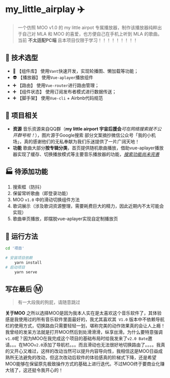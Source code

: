 # my_little_airplay :airplane:

> 一个仿照 MOO v1.0 的 my little airpot 专属播放器，制作该播放器纯粹出于自己对 MLA 和 MOO 的喜爱，也方便自己在手机上听到 MLA 的歌曲。当前 **不太适配PC端** 且本项目仅限于学习！！！！！！！！！

## :hammer: 技术选型

* :lipstick: 【组件库】     使用`Vant`快速开发，实现轮播图、懒加载等功能；
* :alien: 【播放器】     使用`Vue-aplayer`播放组件
* :heavy_plus_sign: 【路由】         使用`Vue-router`进行路由管理；
* :heavy_plus_sign: 【组件状态】 使用订阅发布者模式进行数据传送；
* :heavy_plus_sign: 【脚手架】     使用`Vue-cli` + Airbnb代码规范

## :tada: 项目相关

* **资源**
  音乐资源来自QQ群（**my little airport 宇宙后援会**_可在网络搜索就不公开群号啦！_），图片源于Google搜索
  部分文案摘抄微信公众号「我的小机场」，真的感谢他们的无私奉献为我们乐迷提供了一片广阔天地！
* **功能**
  歌曲大部分**按专辑分类**，首页提供随机歌曲播放，借助vue-aplayer播放器实现了缓存、切换播放模式等主要音乐播放器的功能，*<u>搜索功能尚未完善</u>*

##  :factory: 待添加功能

1. 搜索框（防抖）
2. 保留常听歌曲（即登录功能）
3. MOO `v1.0` 中的滑动切换组件方法
4. 歌词展示（涉及歌词资源整理，需要耗费巨大的精力，因此近期内不太可能会实现）
5. 歌曲单页播放，即摆脱vue-aplayer实现自定制播放页

##  :car: 运行方法

```bash
cd '项目'
	
# 安装项目依赖
	yarn install
# 启动项目
	yarn serve
```

## 写在最后 :m:

> 有一大段我的狗屁，请随意跳过

**关于MOO**
之所以选择MOO是因为我本人实在是太喜欢这个音乐软件了，其体验感是我使用过的所有音乐软件里面最好的，我尤其喜欢其` V1.0` 版本中不依赖导航栏的使用方式，切换路由只需要轻轻一划，堪称完美的动作效果真的会让人上瘾！我曾经的发呆方法就是打开MOO然后到处滑滑滑，纵享丝滑。为什么要特意强调`v1.0`呢？因为MOO在我完成这个项目的基础布局时给我发来了`v2.0 Bate`邀请。。。在MOO`v2.0`添加了导航栏。。。而且滑动也无法很好地切换路由了。。。。我真的又开心又难过，这样的改动当然可以提升内容导向性，我相信这是MOO日益成熟所无法避免的改动，但这次改动后软件的体验感真的阶梯式下降，还是希望MOO能够在保留原先极致操作方式的基础上进行迭代。不过MOO终于要商业化赚大钱了，这还挺令我开心的！